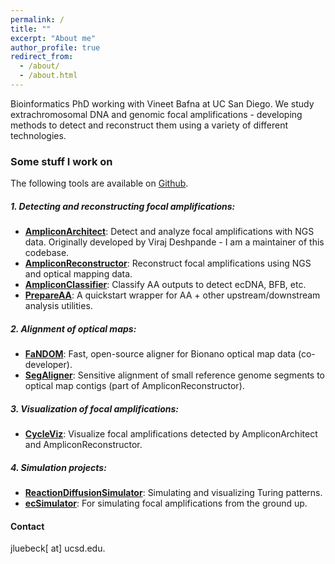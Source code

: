 ```yaml
---
permalink: /
title: ""
excerpt: "About me"
author_profile: true
redirect_from: 
  - /about/
  - /about.html
---
```

Bioinformatics PhD working with Vineet Bafna at UC San Diego. We study extrachromosomal DNA and genomic focal amplifications - developing methods to detect and reconstruct them using a variety of different technologies.

### Some stuff I work on
The following tools are available on [Github](https://github.com/jluebeck).

##### 1. Detecting and reconstructing focal amplifications:
- [**AmpliconArchitect**](https://github.com/jluebeck/AmpliconArchitect): Detect and analyze focal amplifications with NGS data. Originally developed by Viraj Deshpande - I am a maintainer of this codebase.
- [**AmpliconReconstructor**](https://github.com/jluebeck/AmpliconReconstructor): Reconstruct focal amplifications using NGS and optical mapping data.
- [**AmpliconClassifier**](https://github.com/jluebeck/AmpliconClassifier): Classify AA outputs to detect ecDNA, BFB, etc.
- [**PrepareAA**](https://github.com/jluebeck/PrepareAA): A quickstart wrapper for AA + other upstream/downstream analysis utilities.

##### 2. Alignment of optical maps:
- [**FaNDOM**](https://github.com/jluebeck/FaNDOM): Fast, open-source aligner for Bionano optical map data (co-developer).
- [**SegAligner**](https://github.com/jluebeck/AmpliconReconstructor): Sensitive alignment of small reference genome segments to optical map contigs (part of AmpliconReconstructor).

##### 3. Visualization of focal amplifications:
- [**CycleViz**](https://github.com/jluebeck/CycleViz): Visualize focal amplifications detected by AmpliconArchitect and AmpliconReconstructor.

##### 4. Simulation projects:
- [**ReactionDiffusionSimulator**](https://github.com/jluebeck/ReactionDiffusionSimulator): Simulating and visualizing Turing patterns.
- [**ecSimulator**](https://github.com/jluebeck/ecSimulator): For simulating focal amplifications from the ground up.

#### Contact
jluebeck[ at] ucsd.edu.

